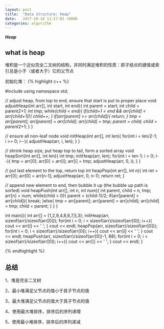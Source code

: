 ```yaml
---
layout: post
title:  "Data structure: heap"
date:   2017-10-18 11:17:01 +0800
categories: algorithm
---
```

***Heap***




## what is heap

堆积是一个近似完全二叉树的结构，并同时满足堆积的性质：即子结点的键值或索引总是小于（或者大于）它的父节点

初始化堆：
{% highlight c++ %}

#include <iostream>
using namespace std;

// adjust heap, from top to end, ensure that start is put to proper place
void adjustHeap(int arr[], int start, int end){
    int parent = start;
    int child = parent*2+1;
    int tmp;
    while(child < end){
        if(child+1 < end && arr[child] < arr[child+1]){
            child++;
        }
        if(arr[parent] >= arr[child]){
            return;
        }
        tmp = arr[parent];
        arr[parent] = arr[child];
        arr[child] = tmp;
        parent = child;
        child = parent*2+1;
    }
}

// ensure all non-leaf node
void initHeap(int arr[], int len){
    for(int i = len/2-1; i >= 0; i--){
        adjustHeap(arr, i, len);
    }
}

// shrink heap size, put heap top to tail, form a sorted array
void heapSort(int arr[], int len){
    int tmp;
    initHeap(arr, len);
    for(int i = len-1; i > 0; i--){
        tmp = arr[0];
        arr[0] = arr[i];
        arr[i] = tmp;
        adjustHeap(arr, 0, i);
    }
}

// put last element to the top, return top
int heapPop(int arr[], int n){
    int ret = arr[0];
    arr[0] = arr[n-1];
    adjustHeap(arr, 0, n-1);
    return ret;
}

// append new element to end, then bubble it up (the bubble up path is sorted)
void heapPush(int arr[], int n, int num){
    int parent, child = n, tmp;
    arr[n] = num;
    while(child > 0){
        parent = (child-1)/2;
        if(arr[parent] > arr[child]){
            break;
        }else{
            tmp = arr[parent];
            arr[parent] = arr[child];
            arr[child] = tmp;
            child = parent;
        }
    }
}

int main(){
    int arr[] = {1,2,9,4,8,6,7,5,3};
    initHeap(arr, sizeof(arr)/sizeof(arr[0]));
    for(int i = 0; i < sizeof(arr)/sizeof(arr[0]); i++){
        cout << arr[i] << ' ';
    }
    cout << endl;
    heapPop(arr, sizeof(arr)/sizeof(arr[0]));
    for(int i = 0; i < sizeof(arr)/sizeof(arr[0]); i++){
        cout << arr[i] << ' ';
    }
    cout << endl;
    heapPush(arr, sizeof(arr)/sizeof(arr[0])-1, 88);
    for(int i = 0; i < sizeof(arr)/sizeof(arr[0]); i++){
        cout << arr[i] << ' ';
    }
    cout << endl;
}

{% endhighlight %}

## 总结

1、堆是完全二叉树

2、最小堆满足父节点的值小于其子节点的值

3、最大堆满足父节点的值大于其子节点的值

4、使用最大堆排序，排序后的序列递增

5、使用最小堆排序，排序后的序列递减

